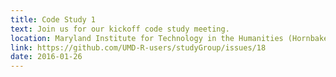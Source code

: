 ```yaml
---
title: Code Study 1
text: Join us for our kickoff code study meeting.
location: Maryland Institute for Technology in the Humanities (Hornbake Library)
link: https://github.com/UMD-R-users/studyGroup/issues/18
date: 2016-01-26
---
```

